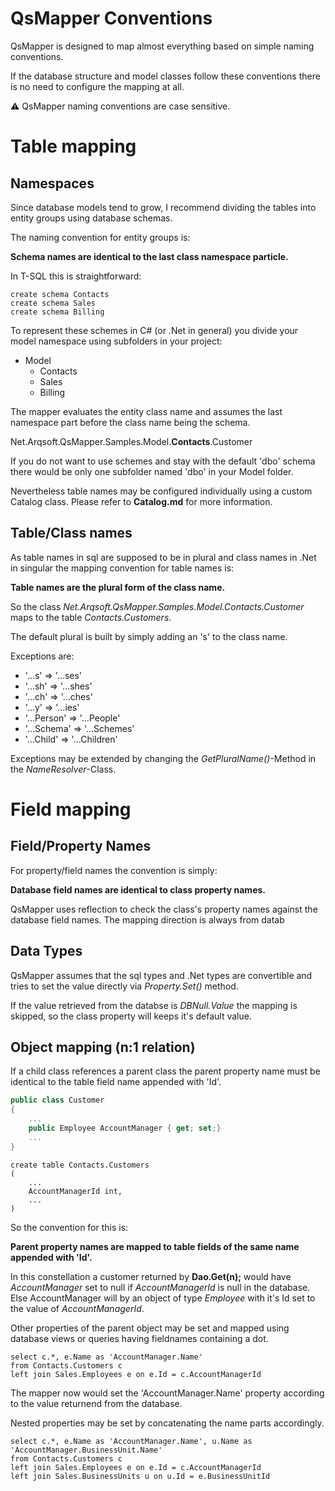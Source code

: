 # QsMapper Conventions

QsMapper is designed to map almost everything based on simple naming conventions. 

If the database structure and model classes follow these conventions there is no need to configure the mapping at all.

:warning: QsMapper naming conventions are case sensitive.

# Table mapping

## Namespaces

Since database models tend to grow, I recommend dividing the tables into entity groups using database schemas.

The naming convention for entity groups is: 

**Schema names are identical to the last class namespace particle.**

In T-SQL this is straightforward:

```tsql
create schema Contacts
create schema Sales
create schema Billing
```

To represent these schemes in C# (or .Net in general) you divide your model namespace using subfolders in your project:

- Model
   - Contacts
   - Sales
   - Billing

The mapper evaluates the entity class name and assumes the last namespace part before the class name being the schema.

Net.Arqsoft.QsMapper.Samples.Model.**Contacts**.Customer

If you do not want to use schemes and stay with the default 'dbo' schema there would be only one subfolder named 'dbo' in your Model folder.

Nevertheless table names may be configured individually using a custom Catalog class. Please refer to **Catalog.md** for more information.

## Table/Class names

As table names in sql are supposed to be in plural and class names in .Net in singular the mapping convention for table names is:

**Table names are the plural form of the class name.**

So the class *Net.Arqsoft.QsMapper.Samples.Model.Contacts.Customer* maps to the table *Contacts.Customers*.

The default plural is built by simply adding an 's' to the class name. 

Exceptions are:

- '...s' => '...ses'
- '...sh' => '...shes'
- '...ch' => '...ches'
- '...y' => '...ies'
- '...Person' => '...People'
- '...Schema' => '...Schemes'
- '...Child' => '...Children'

Exceptions may be extended by changing the *GetPluralName()*-Method in the *NameResolver*-Class.

# Field mapping

## Field/Property Names

For property/field names the convention is simply:

**Database field names are identical to class property names.**

QsMapper uses reflection to check the class's property names against the database field names. The mapping direction is always from datab

## Data Types

QsMapper assumes that the sql types and .Net types are convertible and tries to set the value directly via *Property.Set()* method.

If the value retrieved from the databse is *DBNull.Value* the mapping is skipped, so the class property will keeps it's default value.

## Object mapping (n:1 relation)

If a child class references a parent class the parent property name must be identical to the table field name appended with 'Id'.

```csharp
public class Customer
{
	...
	public Employee AccountManager { get; set;}
	...
}
```

```tsql
create table Contacts.Customers
(
	...
	AccountManagerId int,
	...
)
```

So the convention for this is:

**Parent property names are mapped to table fields of the same name appended with 'Id'.**

In this constellation a customer returned by **Dao.Get<Customer>(n);** would have *AccountManager* set to null if *AccountManagerId* is null in the database. Else AccountManager will by an object of type *Employee* with it's Id set to the value of *AccountManagerId*.

Other properties of the parent object may be set and mapped using database views or queries having fieldnames containing a dot.

```tsql
select c.*, e.Name as 'AccountManager.Name'
from Contacts.Customers c
left join Sales.Employees e on e.Id = c.AccountManagerId
```

The mapper now would set the 'AccountManager.Name' property according to the value returnend from the database.

Nested properties may be set by concatenating the name parts accordingly.

```tsql
select c.*, e.Name as 'AccountManager.Name', u.Name as 'AccountManager.BusinessUnit.Name'
from Contacts.Customers c
left join Sales.Employees e on e.Id = c.AccountManagerId
left join Sales.BusinessUnits u on u.Id = e.BusinessUnitId
```








